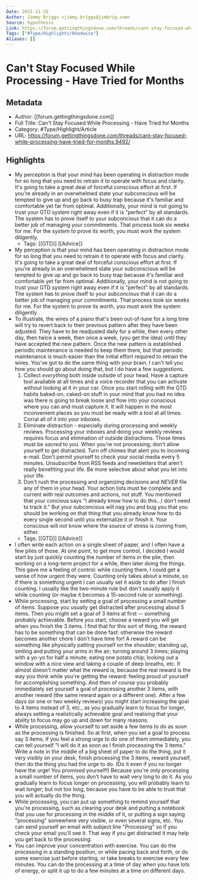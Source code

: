 ```yaml
---
Date: 2021-11-25
Author: Jimmy Briggs <jimmy.briggs@jimbrig.com>
Source: hypothesis
Link: https://forum.gettingthingsdone.com/threads/cant-stay-focused-while-processing-have-tried-for-months.9492/
Tags: ["#Type/Highlights/Readwise"]
Aliases: []
---
```

# Can't Stay Focused While Processing - Have Tried for Months

## Metadata
- Author: [[forum.gettingthingsdone.com]]
- Full Title: Can't Stay Focused While Processing - Have Tried for Months
- Category: #Type/Highlight/Article
- URL: https://forum.gettingthingsdone.com/threads/cant-stay-focused-while-processing-have-tried-for-months.9492/

## Highlights
- My perception is that your mind has been operating in distraction mode for so long that you need to retrain it to operate with focus and clarity. It's going to take a great deal of forceful conscious effort at first. If you're already in an overwhelmed state your subconscious will be tempted to give up and go back to busy trap because it's familiar and comfortable yet far from optimal. Additionally, your mind is not going to trust your GTD system right away even if it is "perfect" by all standards. The system has to *prove* itself to your subconcious that it can do a better job of managing your commitments. That process took six weeks for me. For the system to prove its worth, you must work the system diligently.
    - Tags: [[GTD]] [[Advice]] 
- My perception is that your mind has been operating in distraction mode for so long that you need to retrain it to operate with focus and clarity. It's going to take a great deal of forceful conscious effort at first. If you're already in an overwhelmed state your subconscious will be tempted to give up and go back to busy trap because it's familiar and comfortable yet far from optimal. Additionally, your mind is not going to trust your GTD system right away even if it is "perfect" by all standards. The system has to *prove* itself to your subconcious that it can do a better job of managing your commitments. That process took six weeks for me. For the system to prove its worth, you must work the system diligently
- To illustrate, the wires of a piano that's been out-of-tune for a long time will try to revert back to their previous pattern after they have been adjusted. They have to be readjusted daily for a while, then every other day, then twice a week, then once a week, (you get the idea) until they have accepted the new pattern. Once the new pattern is established periodic maintenance is needed to keep them there, but that periodic maintenance is much easier than the initial effort required to retrain the wires. You've got to do the same thing with your brain. I can't tell you how you should go about doing that, but I do have a few suggestions.
  1. Collect *everything* both inside outside of your head. Have a capture tool available at all times and a voice recorder that you can activate without looking at it in your car. Once you start rolling with the GTD habits baked-on, caked-on stuff in your mind that you had no idea was there is going to break loose and flow into your conscious where you can and must capture it. It will happen in the most inconvenient places so you must be ready with a tool at all times. Corral all of it into your inboxes.
  2. Eliminate distraction - especially during processing and weekly reviews. Processing your inboxes and doing your weekly reviews requires focus and elimination of outside distractions. Those times must be *sacred* to you. When you're not processing, don't allow yourself to get distracted. Turn off chimes that alert you to incoming e-mail. Don't permit yourself to check your social media every 5 minutes. Unsubscribe from RSS feeds and newsletters that aren't really benefiting your life. Be more selective about what you let into your life.
  3. Don't rush the processing and organizing decisions and *NEVER* file any of them in your head. Your action lists must be complete and current with real outcomes and actions, not stuff. You mentioned that your concious says "I already know how to do this...I don't need to track it." But your subconcious will nag you and bug you that you should be working on that thing that you already know how to do every single second until you externalize it or finish it. Your conscious will not know where the source of stress is coming from, either.
    - Tags: [[GTD]] [[Advice]] 
- I often write each action on a single sheet of paper, and I often have a few
  piles of those. At one point, to get more control, I decided I would start by
  just quickly counting the number of items in the pile, then working on a
  long-term project for a while, then later doing the things. This gave me a
  feeling of control: while counting them, I could get a sense of how urgent
  they were. Counting only takes about a minute, so if there is something
  urgent I can usually set it aside to do after I finish counting. I usually like
  the two-minute rule but don't usually apply it while counting (or maybe it
  becomes a 15-second rule or something).
- While processing, start by setting a goal of processing a small number
  of items. Suppose you usually get distracted after processing about 5
  items. Then you might set a goal of 3 items at first -- something probably
  achievable. Before you start, choose a reward you will get when you finish
  the 3 items. I find that for this sort of thing, the reward has to be something
  that can be done fast: otherwise the reward becomes another chore I don't
  have time for! A reward can be something like physically patting yourself
  on the shoulder; standing up, smiling and putting your arms in the air;
  turning around 3 times; playing with a yo-yo for half a minute; eating
  one potato chip; looking out a window with a nice view and taking a couple
  of deep breaths, etc. It almost doesn't matter what the reward is, because
  the real reward is the way you think while you're getting the reward:
  feeling proud of yourself for accomplishing something. And then of course
  you probably immediately set yourself a goal of processing another
  3 items, with another reward (the same reward again or a different one).
  After a few days (or one or two weekly reviews) you might start increasing
  the goal to 4 items instead of 3, etc., as you gradually learn to focus
  for longer, always setting a realistically achievable goal and realising
  that your ability to focus may go up and down for many reasons.
- While processing, allow yourself to set aside a few items to do as soon
  as the processing is finished. So at first, when you set a goal to process
  say 3 items, if you feel a strong urge to do one of them immediately, you
  can tell yourself "I will do it as soon as I finish processing the 3 items."
  Write a note in the middle of a big sheet of paper to do the thing, put it
  very visibly on your desk, finish processing the 3 items, reward yourself,
  then do the thing you had the urge to do. (Do it even if you
  no longer have the urge! You promised yourself!) Because you're only processing
  a small number of items, you don't have to wait very long to do it.
  As you gradually learn to focus longer on processing, you will probably learn to
  wait longer; but not too long, because you have to be able to trust
  that you will actually do the thing.
- While processing, you can put up something to remind yourself that
  you're processing, such as clearing your desk and putting a notebook
  that you use for processing in the middle of it, or putting a sign
  saying "processing" somewhere very visible, or even several
  signs, etc. You can send yourself an email with subject
  line "Processing" so if you check your email you'll see it. That way if you
  get distracted it may help you get back to the processing.
- You can improve your concentration with exercise. You can do the
  processing in a standing position, or while pacing back and forth,
  or do some exercise just before starting, or take breaks to exercise
  every few minutes. You can do the processing at a time of day
  when you have lots of energy, or split it up to do a few minutes
  at a time on different days.
